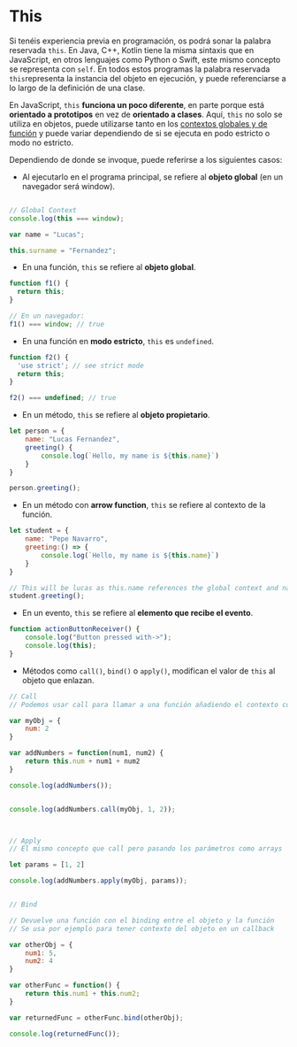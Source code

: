 # This

Si tenéis experiencia previa en programación, os podrá sonar la palabra reservada `this`. En Java, C++, Kotlin tiene la misma sintaxis que en JavaScript, en otros lenguajes como Python o Swift, este mismo concepto se representa con `self`. En todos estos programas la palabra reservada `this`representa la instancia del objeto en ejecución, y puede referenciarse a lo largo de la definición de una clase.

En JavaScript, `this` **funciona un poco diferente**, en parte porque está **orientado a prototipos** en vez de **orientado a clases**. Aquí, `this` no solo se utiliza en objetos, puede utilizarse tanto en los [contextos globales y de función](/advanced/2_global_namespace/README.md) y puede variar dependiendo de si se ejecuta en podo estricto o modo no estricto.

Dependiendo de donde se invoque, puede referirse a los siguientes casos:

* Al ejecutarlo en el programa principal, se refiere al **objeto global** (en un navegador será window).

```javascript

// Global Context
console.log(this === window);

var name = "Lucas";

this.surname = "Fernandez";
```

* En una función, `this` se refiere al **objeto global**.

```javascript
function f1() {
  return this;
}

// En un navegador:
f1() === window; // true
```

* En una función en **modo estricto**, `this` es `undefined`.

```javascript
function f2() {
  'use strict'; // see strict mode
  return this;
}

f2() === undefined; // true
```

* En un método, `this` se refiere al **objeto propietario**.

```javascript
let person = {
    name: "Lucas Fernandez",
    greeting() {
        console.log(`Hello, my name is ${this.name}`)
    }
}

person.greeting();
```

* En un método con **arrow function**, `this` se refiere al contexto de la función.

```javascript
let student = {
    name: "Pepe Navarro",
    greeting:() => {
        console.log(`Hello, my name is ${this.name}`)
    }
}

// This will be lucas as this.name references the global context and name is defined with Lucas
student.greeting();
```

* En un evento, `this` se refiere al **elemento que recibe el evento**.

```javascript
function actionButtonReceiver() {
    console.log("Button pressed with->");
    console.log(this);
}

```

* Métodos como `call()`, `bind()` o `apply()`, modifican el valor de `this` al objeto que enlazan.

```javascript
// Call
// Podemos usar call para llamar a una función añadiendo el contexto con algún objeto (y el resto de parámetros)

var myObj = {
    num: 2
}

var addNumbers = function(num1, num2) {
    return this.num + num1 + num2
}

console.log(addNumbers());


console.log(addNumbers.call(myObj, 1, 2));



// Apply
// El mismo concepto que call pero pasando los parámetros como arrays

let params = [1, 2]

console.log(addNumbers.apply(myObj, params));


// Bind

// Devuelve una función con el binding entre el objeto y la función
// Se usa por ejemplo para tener contexto del objeto en un callback

var otherObj = {
    num1: 5,
    num2: 4
}

var otherFunc = function() {
    return this.num1 + this.num2;
}

var returnedFunc = otherFunc.bind(otherObj);

console.log(returnedFunc());
```
